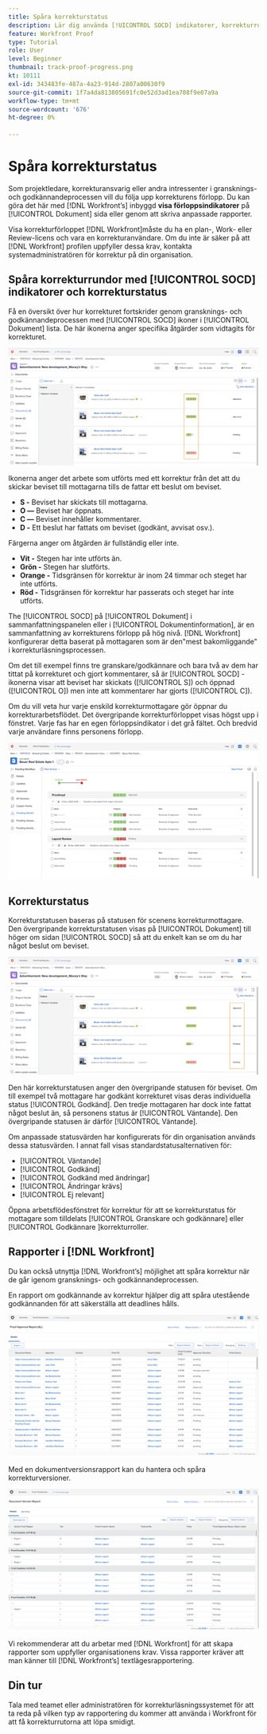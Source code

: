 ```yaml
---
title: Spåra korrekturstatus
description: Lär dig använda [!UICONTROL SOCD] indikatorer, korrekturrundor och rapporter för att följa upp korrekturens förlopp i [!DNL  Workfront].
feature: Workfront Proof
type: Tutorial
role: User
level: Beginner
thumbnail: track-proof-progress.png
kt: 10111
exl-id: 343483fe-487a-4a23-914d-2807a00630f9
source-git-commit: 1f7a4da813805691fc0e52d3ad1ea708f9e07a9a
workflow-type: tm+mt
source-wordcount: '676'
ht-degree: 0%

---
```


# Spåra korrekturstatus

Som projektledare, korrekturansvarig eller andra intressenter i gransknings- och godkännandeprocessen vill du följa upp korrekturens förlopp. Du kan göra det här med [!DNL Workfront’s] inbyggd **visa förloppsindikatorer** på [!UICONTROL Dokument] sida eller genom att skriva anpassade rapporter.

Visa korrekturförloppet [!DNL Workfront]måste du ha en plan-, Work- eller Review-licens och vara en korrekturanvändare. Om du inte är säker på att [!DNL Workfront] profilen uppfyller dessa krav, kontakta systemadministratören för korrektur på din organisation.

## Spåra korrekturrundor med [!UICONTROL SOCD] indikatorer och korrekturstatus

Få en översikt över hur korrekturet fortskrider genom gransknings- och godkännandeprocessen med [!UICONTROL SOCD] ikoner i [!UICONTROL Dokument] lista. De här ikonerna anger specifika åtgärder som vidtagits för korrekturet.

![En bild av [!UICONTROL Dokument] lista i en [!DNL  Workfront] projektet med [!UICONTROL SOCD] ikoner är markerade.](assets/manage-proofs-socd.png)

Ikonerna anger det arbete som utförts med ett korrektur från det att du skickar beviset till mottagarna tills de fattar ett beslut om beviset.

* **S -** Beviset har skickats till mottagarna.
* **O —** Beviset har öppnats.
* **C —** Beviset innehåller kommentarer.
* **D -** Ett beslut har fattats om beviset (godkänt, avvisat osv.).

Färgerna anger om åtgärden är fullständig eller inte.

* **Vit -** Stegen har inte utförts än.
* **Grön -** Stegen har slutförts.
* **Orange -** Tidsgränsen för korrektur är inom 24 timmar och steget har inte utförts.
* **Röd -** Tidsgränsen för korrektur har passerats och steget har inte utförts.

The [!UICONTROL SOCD] på [!UICONTROL Dokument] i sammanfattningspanelen eller i [!UICONTROL Dokumentinformation], är en sammanfattning av korrekturens förlopp på hög nivå. [!DNL Workfront] konfigurerar detta baserat på mottagaren som är den&quot;mest bakomliggande&quot; i korrekturläsningsprocessen.

Om det till exempel finns tre granskare/godkännare och bara två av dem har tittat på korrekturet och gjort kommentarer, så är [!UICONTROL SOCD] -ikonerna visar att beviset har skickats ([!UICONTROL S]) och öppnad ([!UICONTROL O]) men inte att kommentarer har gjorts ([!UICONTROL C]).

Om du vill veta hur varje enskild korrekturmottagare gör öppnar du korrekturarbetsflödet. Det övergripande korrekturförloppet visas högst upp i fönstret. Varje fas har en egen förloppsindikator i det grå fältet.  Och bredvid varje användare finns personens förlopp.

![En bild av [!UICONTROL Korrektur] i ett dokument.](assets/manage-proofs-socd-in-proofing-workflow-window.png)

## Korrekturstatus

Korrekturstatusen baseras på statusen för scenens korrekturmottagare. Den övergripande korrekturstatusen visas på [!UICONTROL Dokument] till höger om sidan [!UICONTROL SOCD] så att du enkelt kan se om du har något beslut om beviset.

![En bild av [!UICONTROL Dokument] lista i en [!DNL  Workfront] projekt med den övergripande korrekturstatusen markerad.](assets/manage-proofs-overall-status.png)

Den här korrekturstatusen anger den övergripande statusen för beviset. Om till exempel två mottagare har godkänt korrekturet visas deras individuella status [!UICONTROL Godkänd]. Den tredje mottagaren har dock inte fattat något beslut än, så personens status är [!UICONTROL Väntande]. Den övergripande statusen är därför [!UICONTROL Väntande].

Om anpassade statusvärden har konfigurerats för din organisation används dessa statusvärden. I annat fall visas standardstatusalternativen för:

* [!UICONTROL Väntande]
* [!UICONTROL Godkänd]
* [!UICONTROL Godkänd med ändringar]
* [!UICONTROL Ändringar krävs]
* [!UICONTROL Ej relevant]

Öppna arbetsflödesfönstret för korrektur för att se korrekturstatus för mottagare som tilldelats [!UICONTROL Granskare och godkännare] eller [!UICONTROL Godkännare ]korrekturroller.

## Rapporter i [!DNL Workfront]

Du kan också utnyttja [!DNL Workfront’s] möjlighet att spåra korrektur när de går igenom gransknings- och godkännandeprocessen.

En rapport om godkännande av korrektur hjälper dig att spåra utestående godkännanden för att säkerställa att deadlines hålls.

![En bild av en rapport om godkännande av korrektur i [!DNL  Workfront].](assets/proof-approval-report.png)

Med en dokumentversionsrapport kan du hantera och spåra korrekturversioner.

![En bild av en dokumentversionsrapport i [!DNL  Workfront].](assets/document-version-report.png)

Vi rekommenderar att du arbetar med [!DNL Workfront] för att skapa rapporter som uppfyller organisationens krav. Vissa rapporter kräver att man känner till [!DNL Workfront’s] textlägesrapportering.

## Din tur

Tala med teamet eller administratören för korrekturläsningssystemet för att ta reda på vilken typ av rapportering du kommer att använda i Workfront för att få korrekturrutorna att löpa smidigt.

<!--
### Learn more
* Learn to create reports in [!DNL Workfront] with the Basic Report Creation course.
* View progress and status of a proof
* View activity on a proof within [!DNL Workfront]
-->
